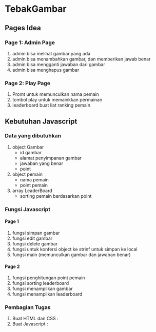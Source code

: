 # TebakGambar

## Pages Idea

### Page 1: Admin Page
1. admin bisa melihat gambar yang ada
2. admin bisa menambahkan gambar, dan memberikan jawab benar
3. admin bisa mengganti jawaban dari gambar
4. admin bisa menghapus gambar

### Page 2: Play Page
1. Promt untuk memunculkan nama pemain
2. tombol play untuk memainkkan permainan
3. leaderboard buat liat ranking pemain

## Kebutuhan Javascript

### Data yang dibutuhkan

1. object Gambar
    - id gambar
    - alamat penyimpanan gambar
    - jawaban yang benar
    - point
2. object pemain
    - nama pemain
    - point pemain
3. array LeaderBoard
    - sorting pemain berdasarkan point

### Fungsi Javascript
#### Page 1
1. fungsi simpan gambar
2. fungsi edit gambar
3. fungsi delete gambar
4. fungsi untuk konfersi object ke strinf untuk simpan ke local
4. fungsi main (memunculkan gambar dan jawaban benar)


#### Page 2
1. fungsi penghitungan point pemain
2. fungsi sorting leaderboard
3. fungsi menampilkan gambar
4. fungsi menampilkan leaderboard

### Pembagian Tugas

1. Buat HTML dan CSS :
2. Buat Javascript :

